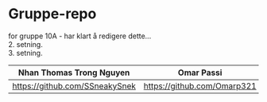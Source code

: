 # Gruppe-repo

for gruppe 10A - har klart å redigere dette...<br>
2. setning.<br>
3. setning.

|Nhan Thomas Trong Nguyen| Omar Passi  | Samet Demirezen | TEST |
| ----------- | ------------- | ------------- | ----------------- |
| https://github.com/SSneakySnek | https://github.com/Omarp321 | https://github.com/sametdemirezen |
